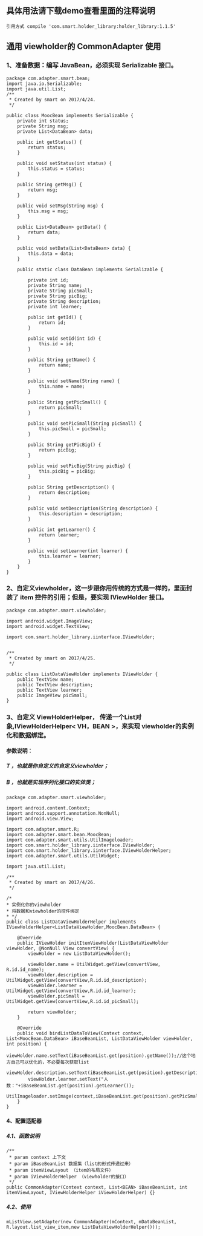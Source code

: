 ## 具体用法请下载demo查看里面的注释说明
    引用方式 compile 'com.smart.holder_library:holder_library:1.1.5'
## 通用 viewholder的 CommonAdapter 使用
### 1、准备数据：编写 JavaBean，必须实现 Serializable 接口。
	package com.adapter.smart.bean;
	import java.io.Serializable;
	import java.util.List;
	/**
	 * Created by smart on 2017/4/24.
	 */

	public class MoocBean implements Serializable {
	    private int status;
	    private String msg;
	    private List<DataBean> data;

	    public int getStatus() {
	        return status;
	    }

	    public void setStatus(int status) {
	        this.status = status;
	    }

	    public String getMsg() {
	        return msg;
	    }

	    public void setMsg(String msg) {
	        this.msg = msg;
	    }

	    public List<DataBean> getData() {
	        return data;
	    }

	    public void setData(List<DataBean> data) {
	        this.data = data;
	    }

	    public static class DataBean implements Serializable {

	        private int id;
	        private String name;
	        private String picSmall;
	        private String picBig;
	        private String description;
	        private int learner;

	        public int getId() {
	            return id;
	        }

	        public void setId(int id) {
	            this.id = id;
	        }

	        public String getName() {
	            return name;
	        }

	        public void setName(String name) {
	            this.name = name;
	        }

	        public String getPicSmall() {
	            return picSmall;
	        }

	        public void setPicSmall(String picSmall) {
	            this.picSmall = picSmall;
	        }

	        public String getPicBig() {
	            return picBig;
	        }

	        public void setPicBig(String picBig) {
	            this.picBig = picBig;
	        }

	        public String getDescription() {
	            return description;
	        }

	        public void setDescription(String description) {
	            this.description = description;
	        }

	        public int getLearner() {
	            return learner;
	        }

	        public void setLearner(int learner) {
	            this.learner = learner;
	        }
	    }
	}


### 2、自定义viewholder，这一步跟你用传统的方式是一样的，里面封装了 item 控件的引用；但是，要实现 IViewHolder 接口。
	package com.adapter.smart.viewholder;

	import android.widget.ImageView;
	import android.widget.TextView;

	import com.smart.holder_library.iinterface.IViewHolder;


	/**
	 * Created by smart on 2017/4/25.
	 */

	public class ListDataViewHolder implements IViewHolder {
	    public TextView name;
	    public TextView description;
	    public TextView learner;
	    public ImageView picSmall;
	}
### 3、自定义 ViewHolderHelper， 传递一个List对象,IViewHolderHelper< VH，BEAN >，来实现 viewholder的实例化和数据绑定。
#### 参数说明：
##### T ，也就是你自定义的自定义viewholder；
##### B ，也就是实现序列化接口的实体类；
	package com.adapter.smart.viewholder;

	import android.content.Context;
	import android.support.annotation.NonNull;
	import android.view.View;

	import com.adapter.smart.R;
	import com.adapter.smart.bean.MoocBean;
	import com.adapter.smart.utils.UtilImageloader;
	import com.smart.holder_library.iinterface.IViewHolder;
	import com.smart.holder_library.iinterface.IViewHolderHelper;
	import com.adapter.smart.utils.UtilWidget;

	import java.util.List;

	/**
	 * Created by smart on 2017/4/26.
	 */

	/*
	* 实例化你的viewholder
	* 将数据和viewholder的控件绑定
	* */
	public class ListDataViewHolderHelper implements IViewHolderHelper<ListDataViewHolder,MoocBean.DataBean> {

	    @Override
	    public IViewHolder initItemViewHolder(ListDataViewHolder viewHolder, @NonNull View convertView) {
	        viewHolder = new ListDataViewHolder();

	        viewHolder.name = UtilWidget.getView(convertView, R.id.id_name);
	        viewHolder.description = UtilWidget.getView(convertView,R.id.id_description);
	        viewHolder.learner = UtilWidget.getView(convertView,R.id.id_learner);
	        viewHolder.picSmall = UtilWidget.getView(convertView,R.id.id_picSmall);

	        return viewHolder;
	    }

	    @Override
	    public void bindListDataToView(Context context, List<MoocBean.DataBean> iBaseBeanList, ListDataViewHolder viewHolder, int position) {
	        viewHolder.name.setText(iBaseBeanList.get(position).getName());//这个地方自己可以优化的，不必要每次获取list
	        viewHolder.description.setText(iBaseBeanList.get(position).getDescription());
	        viewHolder.learner.setText("人数："+iBaseBeanList.get(position).getLearner());
	        UtilImageloader.setImage(context,iBaseBeanList.get(position).getPicSmall(),viewHolder.picSmall);
	    }
	}

#### 4、配置适配器
##### 4.1、函数说明
    /**
     * param context 上下文
     * param iBaseBeanList 数据集（list的形式传递过来）
     * param itemViewLayout （item的布局文件）
     * param iViewHolderHelper （viewholder的接口）
     */
    public CommonAdapter(Context context, List<BEAN> iBaseBeanList, int itemViewLayout, IViewHolderHelper iViewHolderHelper) {}
##### 4.2、使用
	mListView.setAdapter(new CommonAdapter(mContext, mDataBeanList, R.layout.list_view_item,new ListDataViewHolderHelper()));



